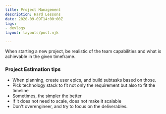 ```yaml
---
title: Project Management
description: Hard Lessons
date: 2020-09-09T14:00:00Z
tags:
- devlogs
layout: layouts/post.njk

---
```

When starting a new project, be realistic of the team capabilities and what is achievable in the given timeframe.

### Project Estimation tips

* When planning, create user epics, and build subtasks based on those.
* Pick technology stack to fit not only the requirement but also to fit the timeline
* Sometimes, the simpler the better
* If it does not need to scale, does not make it scalable
* Don't overengineer, and try to focus on the deliverables.